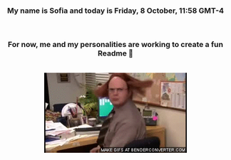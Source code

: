 


<div align="center">
<h3 >My name is Sofia and today is Friday, 8 October, 11:58 GMT-4</h3><br>
<h3 >For now, me and my personalities are working to create a fun Readme 👋
</h3><br>
<img src='img/dwight.gif' alt='working...'/>
</div>
